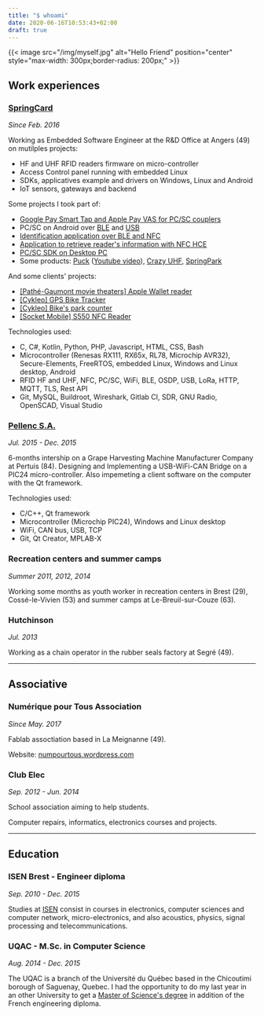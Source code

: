 ```yaml
---
title: "$ whoami"
date: 2020-06-16T10:53:43+02:00
draft: true
---
```


{{< image src="/img/myself.jpg" alt="Hello Friend" position="center" style="max-width: 300px;border-radius: 200px;" >}}

## Work experiences

### [SpringCard](https://springcard.com)

*Since Feb. 2016*

Working as Embedded Software Engineer at the R&D Office at Angers (49) on mutilples projects:

* HF and UHF RFID readers firmware on micro-controller
* Access Control panel running with embedded Linux
* SDKs, applicatives example and drivers on Windows, Linux and Android
* IoT sensors, gateways and backend

Some projects I took part of:

* [Google Pay Smart Tap and Apple Pay VAS for PC/SC couplers](https://github.com/springcard/springcard.pcsc-vas.sdk)
* PC/SC on Android over [BLE](https://play.google.com/store/apps/details?id=com.springcard.pcsclike_sample_ble) and [USB](https://play.google.com/store/apps/details?id=com.springcard.pcsclike_sample_usb)
* [Identification application over BLE and NFC](https://play.google.com/store/apps/details?id=com.springcard.SpringBlue)
* [Application to retrieve reader's information with NFC HCE](https://play.google.com/store/apps/details?id=com.springcard.colorado)
* [PC/SC SDK on Desktop PC](https://github.com/springcard/springcard.pcsc.sdk)
* Some products: [Puck](https://www.springcard.com/en/products/puck-base) ([Youtube video](https://www.youtube.com/watch?v=V82JRSjpwoY)), [Crazy UHF](https://www.springcard.com/en/products/crazy-uhf), [SpringPark](https://www.springcard.com/en/products/springpark)

And some clients' projects:
* [[Pathé-Gaumont movie theaters] Apple Wallet reader](https://www.cinemaspathegaumont.com/actualites/apple-pay)
* [[Cykleo] GPS Bike Tracker](https://www.cykleo.fr/wp-content/uploads/Plaquette-Cyti.pdf)
* [[Cykleo] Bike's park counter](https://www.cykleo.fr/wp-content/uploads/Plaquette-Cykipark.pdf)
* [[Socket Mobile] S550 NFC Reader](https://www.socketmobile.com/products/contactless/socketscan/s550-Bluetooth-RFID-reader)

Technologies used:
* C, C#, Kotlin, Python, PHP, Javascript, HTML, CSS, Bash
* Microcontroller (Renesas RX111, RX65x, RL78, Microchip AVR32), Secure-Elements, FreeRTOS, embedded Linux, Windows and Linux desktop, Android
* RFID HF and UHF, NFC, PC/SC, WiFi, BLE, OSDP, USB, LoRa, HTTP, MQTT, TLS, Rest API
* Git, MySQL, Buildroot, Wireshark, Gitlab CI, SDR, GNU Radio, OpenSCAD, Visual Studio


### [Pellenc S.A.](https://www.pellenc.com/)

*Jul. 2015 - Dec. 2015*

6-months intership on a Grape Harvesting Machine Manufacturer Company at Pertuis (84). 
Designing and Implementing a USB-WiFi-CAN Bridge on a PIC24 micro-controller.
Also impemeting a client software on the computer with the Qt framework.

Technologies used:
* C/C++, Qt framework
* Microcontroller (Microchip PIC24), Windows and Linux desktop
* WiFi, CAN bus, USB, TCP
* Git, Qt Creator, MPLAB-X



### Recreation centers and summer camps

*Summer 2011, 2012, 2014*

Working some months as youth worker in recreation centers in Brest (29), Cossé-le-Vivien (53) and summer camps at Le-Breuil-sur-Couze (63).


### Hutchinson

*Jul. 2013*

Working as a chain operator in the rubber seals factory at Segré (49).


---

## Associative

### Numérique pour Tous Association

*Since May. 2017*

Fablab assoctiation based in La Meignanne (49).

Website: [numpourtous.wordpress.com](https://numpourtous.wordpress.com/)

### Club Elec

*Sep. 2012 - Jun. 2014*

School association aiming to help students.

Computer repairs, informatics, electronics courses and projects.

---

## Education

### ISEN Brest - Engineer diploma

*Sep. 2010 - Dec. 2015*

Studies at [ISEN](https://www.isen.fr/) consist in courses in electronics, computer sciences and computer network, micro-electronics, and also acoustics, physics, signal processing and telecommunications.


### UQAC - M.Sc. in Computer Science

*Aug. 2014 - Dec. 2015*

The UQAC is a branch of the Université du Québec based in the Chicoutimi borough of Saguenay, Quebec. 
I had the opportunity to do my last year in an other University to get a [Master of Science's degree](http://www.uqac.ca/programme/3037/) in addition of the French engineering diploma.